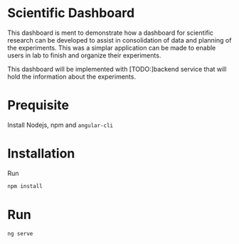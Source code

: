 # Scientific Dashboard 

This dashboard is ment to demonstrate how a dashboard for scientific research can be developed to assist in consolidation of data and planning of the 
experiments. This was a simplar application can be made to enable users in lab to finish and organize their experiments.

This dashboard will be implemented with [TODO:]backend service that will hold the information about the experiments.

# Prequisite 

Install Nodejs, npm and `angular-cli` 

# Installation

Run 
```bash
npm install
```

# Run

```
ng serve  
```

